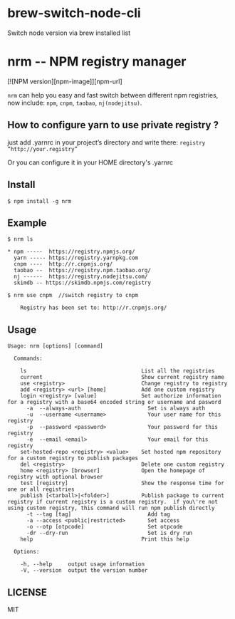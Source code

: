 # brew-switch-node-cli

Switch node version via brew installed list

nrm -- NPM registry manager
===

[![NPM version][npm-image]][npm-url]

`nrm` can help you easy and fast switch between different npm registries,
now include: `npm`, `cnpm`, `taobao`, `nj(nodejitsu)`.

## How to configure yarn to use private registry ?
just add .yarnrc in your project’s directory and write there:
`registry “http://your.registry”`

Or you can configure it in your HOME directory's .yarnrc


## Install

```
$ npm install -g nrm
```

## Example
```
$ nrm ls

* npm -----  https://registry.npmjs.org/
  yarn ----- https://registry.yarnpkg.com
  cnpm ----  http://r.cnpmjs.org/
  taobao --  https://registry.npm.taobao.org/
  nj ------  https://registry.nodejitsu.com/
  skimdb -- https://skimdb.npmjs.com/registry

```

```
$ nrm use cnpm  //switch registry to cnpm

    Registry has been set to: http://r.cnpmjs.org/

```

## Usage

```
Usage: nrm [options] [command]

  Commands:

    ls                                    List all the registries
    current                               Show current registry name
    use <registry>                        Change registry to registry
    add <registry> <url> [home]           Add one custom registry
    login <registry> [value]              Set authorize information for a registry with a base64 encoded string or username and pasword
      -a  --always-auth                     Set is always auth
      -u  --username <username>             Your user name for this registry
      -p  --password <password>             Your password for this registry
      -e  --email <email>                   Your email for this registry
    set-hosted-repo <registry> <value>    Set hosted npm repository for a custom registry to publish packages
    del <registry>                        Delete one custom registry
    home <registry> [browser]             Open the homepage of registry with optional browser
    test [registry]                       Show the response time for one or all registries
    publish [<tarball>|<folder>]          Publish package to current registry if current registry is a custom registry.  if you\'re not using custom registry, this command will run npm publish directly
      -t --tag [tag]                        Add tag
      -a --access <public|restricted>       Set access
      -o --otp [otpcode]                    Set otpcode
      -dr --dry-run                         Set is dry run
    help                                  Print this help

  Options:

    -h, --help     output usage information
    -V, --version  output the version number
```

## LICENSE
MIT